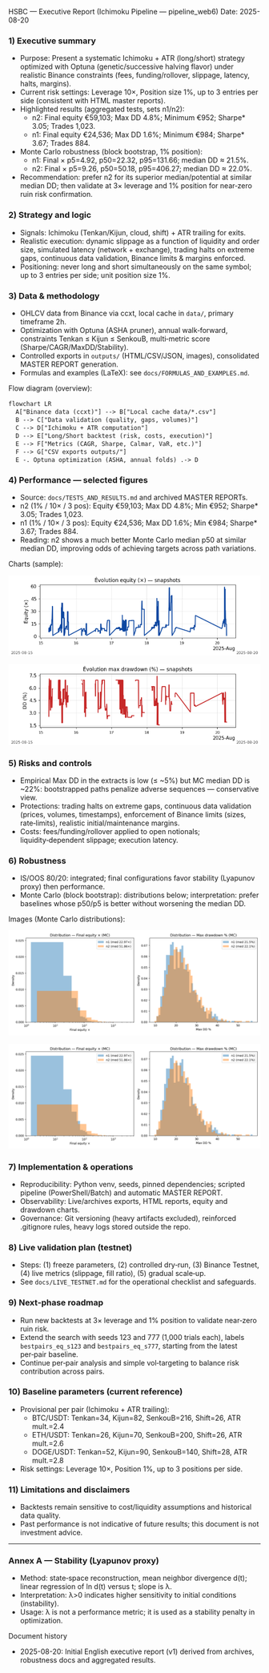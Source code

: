 HSBC — Executive Report (Ichimoku Pipeline — pipeline_web6)
Date: 2025-08-20

### 1) Executive summary
- Purpose: Present a systematic Ichimoku + ATR (long/short) strategy optimized with Optuna (genetic/successive halving flavor) under realistic Binance constraints (fees, funding/rollover, slippage, latency, halts, margins).
- Current risk settings: Leverage 10×, Position size 1%, up to 3 entries per side (consistent with HTML master reports).
- Highlighted results (aggregated tests, sets n1/n2):
  - n2: Final equity €59,103; Max DD 4.8%; Minimum €952; Sharpe* 3.05; Trades 1,023.
  - n1: Final equity €24,536; Max DD 1.6%; Minimum €984; Sharpe* 3.67; Trades 884.
- Monte Carlo robustness (block bootstrap, 1% position):
  - n1: Final × p5=4.92, p50=22.32, p95=131.66; median DD ≈ 21.5%.
  - n2: Final × p5=9.26, p50=50.18, p95=406.27; median DD ≈ 22.0%.
- Recommendation: prefer n2 for its superior median/potential at similar median DD; then validate at 3× leverage and 1% position for near‑zero ruin risk confirmation.

### 2) Strategy and logic
- Signals: Ichimoku (Tenkan/Kijun, cloud, shift) + ATR trailing for exits.
- Realistic execution: dynamic slippage as a function of liquidity and order size, simulated latency (network + exchange), trading halts on extreme gaps, continuous data validation, Binance limits & margins enforced.
- Positioning: never long and short simultaneously on the same symbol; up to 3 entries per side; unit position size 1%.

### 3) Data & methodology
- OHLCV data from Binance via ccxt, local cache in `data/`, primary timeframe 2h.
- Optimization with Optuna (ASHA pruner), annual walk‑forward, constraints Tenkan ≤ Kijun ≤ SenkouB, multi‑metric score (Sharpe/CAGR/MaxDD/Stability).
- Controlled exports in `outputs/` (HTML/CSV/JSON, images), consolidated MASTER REPORT generation.
- Formulas and examples (LaTeX): see `docs/FORMULAS_AND_EXAMPLES.md`.

Flow diagram (overview):

```mermaid
flowchart LR
  A["Binance data (ccxt)"] --> B["Local cache data/*.csv"]
  B --> C["Data validation (quality, gaps, volumes)"]
  C --> D["Ichimoku + ATR computation"]
  D --> E["Long/Short backtest (risk, costs, execution)"]
  E --> F["Metrics (CAGR, Sharpe, Calmar, VaR, etc.)"]
  F --> G["CSV exports outputs/"]
  E -. Optuna optimization (ASHA, annual folds) .-> D
```

### 4) Performance — selected figures
- Source: `docs/TESTS_AND_RESULTS.md` and archived MASTER REPORTs.
- n2 (1% / 10× / 3 pos): Equity €59,103; Max DD 4.8%; Min €952; Sharpe* 3.05; Trades 1,023.
- n1 (1% / 10× / 3 pos): Equity €24,536; Max DD 1.6%; Min €984; Sharpe* 3.67; Trades 884.
- Reading: n2 shows a much better Monte Carlo median p50 at similar median DD, improving odds of achieving targets across path variations.

Charts (sample):

![Equity timeline](../outputs/graphs/equity_timeline_pipeline_web6.png)

![Drawdown timeline](../outputs/graphs/dd_timeline_pipeline_web6.png)

### 5) Risks and controls
- Empirical Max DD in the extracts is low (≤ ~5%) but MC median DD is ~22%: bootstrapped paths penalize adverse sequences — conservative view.
- Protections: trading halts on extreme gaps, continuous data validation (prices, volumes, timestamps), enforcement of Binance limits (sizes, rate‑limits), realistic initial/maintenance margins.
- Costs: fees/funding/rollover applied to open notionals; liquidity‑dependent slippage; execution latency.

### 6) Robustness
- IS/OOS 80/20: integrated; final configurations favor stability (Lyapunov proxy) then performance.
- Monte Carlo (block bootstrap): distributions below; interpretation: prefer baselines whose p50/p5 is better without worsening the median DD.

Images (Monte Carlo distributions):

![MC Compare 1](../outputs/MC_DIST_COMPARE_20250820_063509.png)

![MC Compare 2](../outputs/MC_DIST_COMPARE_20250820_063753.png)

### 7) Implementation & operations
- Reproducibility: Python venv, seeds, pinned dependencies; scripted pipeline (PowerShell/Batch) and automatic MASTER REPORT.
- Observability: Live/archives exports, HTML reports, equity and drawdown charts.
- Governance: Git versioning (heavy artifacts excluded), reinforced .gitignore rules, heavy logs stored outside the repo.

### 8) Live validation plan (testnet)
- Steps: (1) freeze parameters, (2) controlled dry‑run, (3) Binance Testnet, (4) live metrics (slippage, fill ratio), (5) gradual scale‑up.
- See `docs/LIVE_TESTNET.md` for the operational checklist and safeguards.

### 9) Next‑phase roadmap
- Run new backtests at 3× leverage and 1% position to validate near‑zero ruin risk.
- Extend the search with seeds 123 and 777 (1,000 trials each), labels `bestpairs_eq_s123` and `bestpairs_eq_s777`, starting from the latest per‑pair baseline.
- Continue per‑pair analysis and simple vol‑targeting to balance risk contribution across pairs.

### 10) Baseline parameters (current reference)
- Provisional per pair (Ichimoku + ATR trailing):
  - BTC/USDT: Tenkan=34, Kijun=82, SenkouB=216, Shift=26, ATR mult.=2.4
  - ETH/USDT: Tenkan=26, Kijun=70, SenkouB=200, Shift=26, ATR mult.=2.6
  - DOGE/USDT: Tenkan=52, Kijun=90, SenkouB=140, Shift=28, ATR mult.=2.8
- Risk settings: Leverage 10×, Position 1%, up to 3 positions per side.

### 11) Limitations and disclaimers
- Backtests remain sensitive to cost/liquidity assumptions and historical data quality.
- Past performance is not indicative of future results; this document is not investment advice.

---

### Annex A — Stability (Lyapunov proxy)
- Method: state‑space reconstruction, mean neighbor divergence d(t); linear regression of ln d(t) versus t; slope is λ.
- Interpretation: λ>0 indicates higher sensitivity to initial conditions (instability).
- Usage: λ is not a performance metric; it is used as a stability penalty in optimization.

Document history
- 2025-08-20: Initial English executive report (v1) derived from archives, robustness docs and aggregated results.


